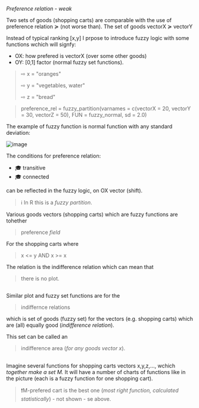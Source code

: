 *Preference relation - weak*

Two sets of goods (shopping carts) are comparable with the use of preference relation ≽ (not worse than).
The set of goods vectorX ≽ vectorY

Instead of typical ranking [x,y] I prpose to introduce fuzzy logic with some functions wchich will signfy:

* OX: how prefered is vectorX (over some other goods)
* OY: [0,1] factor (normal fuzzy set functions).

> ⇨ x = "oranges"
> 
> ⇨ y = "vegetables, water"
> 
> ⇨ z = "bread"

> preference_rel = fuzzy_partition(varnames = c(vectorX = 20, vectorY = 30, vectorZ = 50), FUN = fuzzy_normal, sd = 2.0)

The example of fuzzy function is normal function with any standard deviation:

![image](https://github.com/jacekturek/fuzyecon/assets/62720909/505e0c4a-7087-4389-b7fd-56ea2d0db8a5)

The conditions for preference relation:
* 🎓 transitive
* 🎓 connected

can be reflected in the fuzzy logic, on OX vector (shift).
> ℹ️ In R this is a *fuzzy partition*.

Various goods vectors (shopping carts) which are fuzzy functions are tohether
> preference *field*

For the shopping carts where 
> x <= y AND x >= x

The relation is the indifference relation
which can mean that 

> there is no plot.

##

Similar plot and fuzzy set functions are for the 

> indiffernce relations

which is set of goods (fuzzy set) for the vectors (e.g. shopping carts) which are (all) equally good (*indifference relation*).

This set can be called an 

> indifference area (*for any goods vector x*).

##

Imagine several functions for shopping carts vectors x,y,z,..., wchich *together make a set M.* It will have a number of charts of functions like in the picture (each is a fuzzy function for one shopping cart).

>❗M-prefered cart is the best one (*most right function, calculated statistically*) - not shown - se above.
